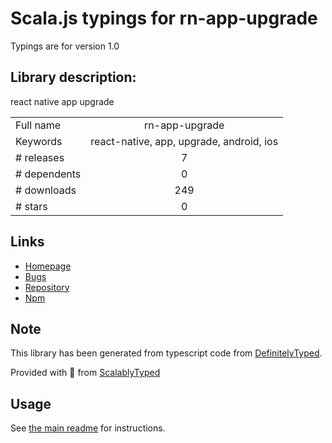 
# Scala.js typings for rn-app-upgrade

Typings are for version 1.0

## Library description:
react native app upgrade

|                    |                 |
| ------------------ | :-------------: |
| Full name          | rn-app-upgrade |
| Keywords           | react-native, app, upgrade, android, ios |
| # releases         | 7 |
| # dependents       | 0 |
| # downloads        | 249 |
| # stars            | 0 |

## Links
- [Homepage](https://github.com/songxiaoliang/react-native-app-upgrade#readme)
- [Bugs](https://github.com/songxiaoliang/react-native-app-upgrade/issues)
- [Repository](https://github.com/songxiaoliang/react-native-app-upgrade)
- [Npm](https://www.npmjs.com/package/rn-app-upgrade)
    


## Note
This library has been generated from typescript code from [DefinitelyTyped](https://definitelytyped.org).

Provided with :purple_heart: from [ScalablyTyped](https://github.com/oyvindberg/ScalablyTyped)

## Usage
See [the main readme](../../readme.md) for instructions.


